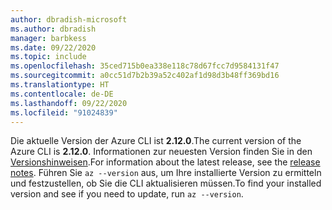 ```yaml
---
author: dbradish-microsoft
ms.author: dbradish
manager: barbkess
ms.date: 09/22/2020
ms.topic: include
ms.openlocfilehash: 35ced715b0ea338e118c78d67fcc7d9584131f47
ms.sourcegitcommit: a0cc51d7b2b39a52c402af1d98d3b48ff369bd16
ms.translationtype: HT
ms.contentlocale: de-DE
ms.lasthandoff: 09/22/2020
ms.locfileid: "91024839"
---
```

<span data-ttu-id="147e7-101">Die aktuelle Version der Azure CLI ist __2.12.0__.</span><span class="sxs-lookup"><span data-stu-id="147e7-101">The current version of the Azure CLI is __2.12.0__.</span></span> <span data-ttu-id="147e7-102">Informationen zur neuesten Version finden Sie in den [Versionshinweisen](../release-notes-azure-cli.md).</span><span class="sxs-lookup"><span data-stu-id="147e7-102">For information about the latest release, see the [release notes](../release-notes-azure-cli.md).</span></span> <span data-ttu-id="147e7-103">Führen Sie `az --version` aus, um Ihre installierte Version zu ermitteln und festzustellen, ob Sie die CLI aktualisieren müssen.</span><span class="sxs-lookup"><span data-stu-id="147e7-103">To find your installed version and see if you need to update, run `az --version`.</span></span>
